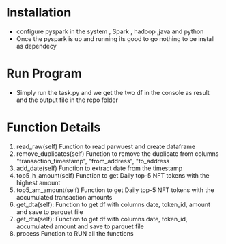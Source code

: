 # Installation
* configure pyspark in the system , Spark , hadoop ,java and python
* Once the pyspark is up and running its good to go nothing to be install as dependecy

# Run Program 
* Simply run the task.py and we get the two df in the console as result  and the output file in the repo folder


# Function Details

1. read_raw(self)
    Function to read parwuest and create dataframe 
2. remove_duplicates(self)
    Function to remove the duplicate from columns "transaction_timestamp", "from_address", "to_address
3. add_date(self)
    Function to extract date from the timestamp
4. top5_h_amount(self)
    Function to get Daily top-5 NFT tokens with the highest amount
5. top5_am_amount(self)
    Function to get Daily top-5 NFT tokens with the accumulated transaction amounts
6. get_dta(self):
	Function to get df with columns date, token_id, amount and save to parquet file
7. get_dta(self):
	Function to get df with columns date, token_id, accumulated amount and save to parquet file
8. process
    Function to RUN all the functions
